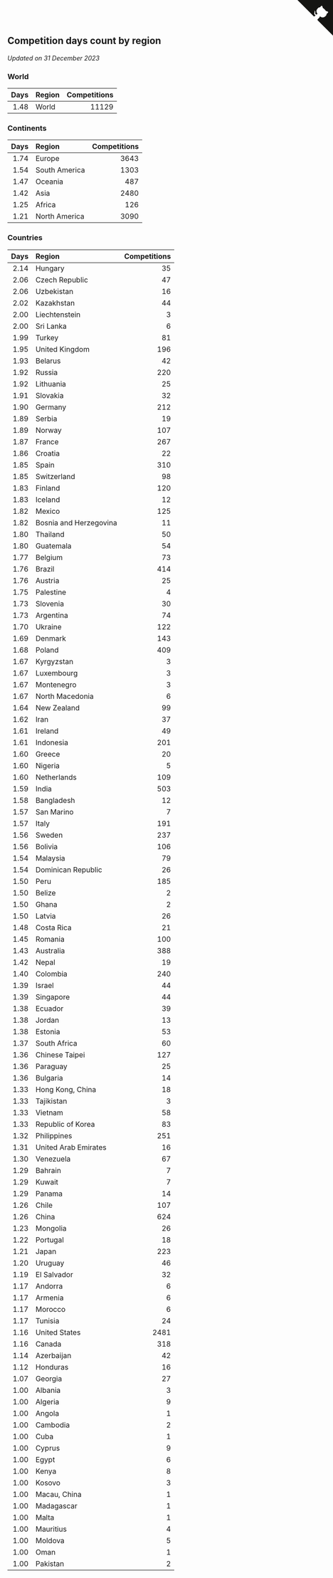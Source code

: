 ## Competition days count by region

*Updated on 31 December 2023*


### World

| Days | Region | Competitions |
| ---: | :--- | ---: |
| 1.48 | World | 11129 |

### Continents

| Days | Region | Competitions |
| ---: | :--- | ---: |
| 1.74 | Europe | 3643 |
| 1.54 | South America | 1303 |
| 1.47 | Oceania | 487 |
| 1.42 | Asia | 2480 |
| 1.25 | Africa | 126 |
| 1.21 | North America | 3090 |

### Countries

| Days | Region | Competitions |
| ---: | :--- | ---: |
| 2.14 | Hungary | 35 |
| 2.06 | Czech Republic | 47 |
| 2.06 | Uzbekistan | 16 |
| 2.02 | Kazakhstan | 44 |
| 2.00 | Liechtenstein | 3 |
| 2.00 | Sri Lanka | 6 |
| 1.99 | Turkey | 81 |
| 1.95 | United Kingdom | 196 |
| 1.93 | Belarus | 42 |
| 1.92 | Russia | 220 |
| 1.92 | Lithuania | 25 |
| 1.91 | Slovakia | 32 |
| 1.90 | Germany | 212 |
| 1.89 | Serbia | 19 |
| 1.89 | Norway | 107 |
| 1.87 | France | 267 |
| 1.86 | Croatia | 22 |
| 1.85 | Spain | 310 |
| 1.85 | Switzerland | 98 |
| 1.83 | Finland | 120 |
| 1.83 | Iceland | 12 |
| 1.82 | Mexico | 125 |
| 1.82 | Bosnia and Herzegovina | 11 |
| 1.80 | Thailand | 50 |
| 1.80 | Guatemala | 54 |
| 1.77 | Belgium | 73 |
| 1.76 | Brazil | 414 |
| 1.76 | Austria | 25 |
| 1.75 | Palestine | 4 |
| 1.73 | Slovenia | 30 |
| 1.73 | Argentina | 74 |
| 1.70 | Ukraine | 122 |
| 1.69 | Denmark | 143 |
| 1.68 | Poland | 409 |
| 1.67 | Kyrgyzstan | 3 |
| 1.67 | Luxembourg | 3 |
| 1.67 | Montenegro | 3 |
| 1.67 | North Macedonia | 6 |
| 1.64 | New Zealand | 99 |
| 1.62 | Iran | 37 |
| 1.61 | Ireland | 49 |
| 1.61 | Indonesia | 201 |
| 1.60 | Greece | 20 |
| 1.60 | Nigeria | 5 |
| 1.60 | Netherlands | 109 |
| 1.59 | India | 503 |
| 1.58 | Bangladesh | 12 |
| 1.57 | San Marino | 7 |
| 1.57 | Italy | 191 |
| 1.56 | Sweden | 237 |
| 1.56 | Bolivia | 106 |
| 1.54 | Malaysia | 79 |
| 1.54 | Dominican Republic | 26 |
| 1.50 | Peru | 185 |
| 1.50 | Belize | 2 |
| 1.50 | Ghana | 2 |
| 1.50 | Latvia | 26 |
| 1.48 | Costa Rica | 21 |
| 1.45 | Romania | 100 |
| 1.43 | Australia | 388 |
| 1.42 | Nepal | 19 |
| 1.40 | Colombia | 240 |
| 1.39 | Israel | 44 |
| 1.39 | Singapore | 44 |
| 1.38 | Ecuador | 39 |
| 1.38 | Jordan | 13 |
| 1.38 | Estonia | 53 |
| 1.37 | South Africa | 60 |
| 1.36 | Chinese Taipei | 127 |
| 1.36 | Paraguay | 25 |
| 1.36 | Bulgaria | 14 |
| 1.33 | Hong Kong, China | 18 |
| 1.33 | Tajikistan | 3 |
| 1.33 | Vietnam | 58 |
| 1.33 | Republic of Korea | 83 |
| 1.32 | Philippines | 251 |
| 1.31 | United Arab Emirates | 16 |
| 1.30 | Venezuela | 67 |
| 1.29 | Bahrain | 7 |
| 1.29 | Kuwait | 7 |
| 1.29 | Panama | 14 |
| 1.26 | Chile | 107 |
| 1.26 | China | 624 |
| 1.23 | Mongolia | 26 |
| 1.22 | Portugal | 18 |
| 1.21 | Japan | 223 |
| 1.20 | Uruguay | 46 |
| 1.19 | El Salvador | 32 |
| 1.17 | Andorra | 6 |
| 1.17 | Armenia | 6 |
| 1.17 | Morocco | 6 |
| 1.17 | Tunisia | 24 |
| 1.16 | United States | 2481 |
| 1.16 | Canada | 318 |
| 1.14 | Azerbaijan | 42 |
| 1.12 | Honduras | 16 |
| 1.07 | Georgia | 27 |
| 1.00 | Albania | 3 |
| 1.00 | Algeria | 9 |
| 1.00 | Angola | 1 |
| 1.00 | Cambodia | 2 |
| 1.00 | Cuba | 1 |
| 1.00 | Cyprus | 9 |
| 1.00 | Egypt | 6 |
| 1.00 | Kenya | 8 |
| 1.00 | Kosovo | 3 |
| 1.00 | Macau, China | 1 |
| 1.00 | Madagascar | 1 |
| 1.00 | Malta | 1 |
| 1.00 | Mauritius | 4 |
| 1.00 | Moldova | 5 |
| 1.00 | Oman | 1 |
| 1.00 | Pakistan | 2 |


<a href="https://github.com/jonatanklosko/wca_statistics" class="github-corner" aria-label="View source on Github"><svg width="80" height="80" viewBox="0 0 250 250" style="fill:#151513; color:#fff; position: absolute; top: 0; border: 0; right: 0;" aria-hidden="true"><path d="M0,0 L115,115 L130,115 L142,142 L250,250 L250,0 Z"></path><path d="M128.3,109.0 C113.8,99.7 119.0,89.6 119.0,89.6 C122.0,82.7 120.5,78.6 120.5,78.6 C119.2,72.0 123.4,76.3 123.4,76.3 C127.3,80.9 125.5,87.3 125.5,87.3 C122.9,97.6 130.6,101.9 134.4,103.2" fill="currentColor" style="transform-origin: 130px 106px;" class="octo-arm"></path><path d="M115.0,115.0 C114.9,115.1 118.7,116.5 119.8,115.4 L133.7,101.6 C136.9,99.2 139.9,98.4 142.2,98.6 C133.8,88.0 127.5,74.4 143.8,58.0 C148.5,53.4 154.0,51.2 159.7,51.0 C160.3,49.4 163.2,43.6 171.4,40.1 C171.4,40.1 176.1,42.5 178.8,56.2 C183.1,58.6 187.2,61.8 190.9,65.4 C194.5,69.0 197.7,73.2 200.1,77.6 C213.8,80.2 216.3,84.9 216.3,84.9 C212.7,93.1 206.9,96.0 205.4,96.6 C205.1,102.4 203.0,107.8 198.3,112.5 C181.9,128.9 168.3,122.5 157.7,114.1 C157.9,116.9 156.7,120.9 152.7,124.9 L141.0,136.5 C139.8,137.7 141.6,141.9 141.8,141.8 Z" fill="currentColor" class="octo-body"></path></svg></a><style>.github-corner:hover .octo-arm{animation:octocat-wave 560ms ease-in-out}@keyframes octocat-wave{0%,100%{transform:rotate(0)}20%,60%{transform:rotate(-25deg)}40%,80%{transform:rotate(10deg)}}@media (max-width:500px){.github-corner:hover .octo-arm{animation:none}.github-corner .octo-arm{animation:octocat-wave 560ms ease-in-out}}</style>
